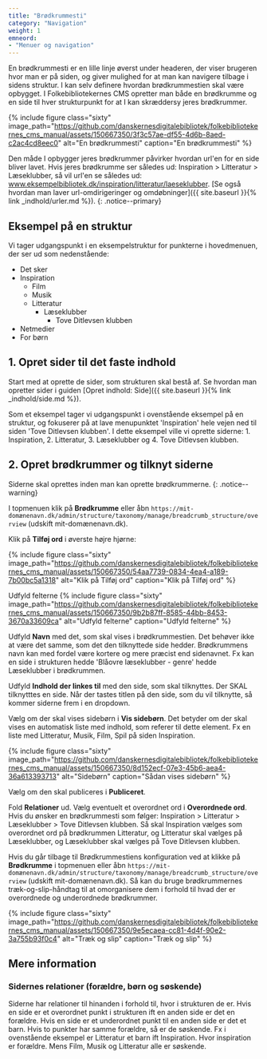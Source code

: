 ```yaml
---
title: "Brødkrummesti"
category: "Navigation"
weight: 1
emneord:
- "Menuer og navigation"
---
```


En brødkrummesti er en lille linje øverst under headeren, der viser brugeren hvor man er på siden, og giver mulighed for at man kan navigere tilbage i sidens struktur. I kan selv definere hvordan brødkrummestien skal være opbygget. I Folkebibliotekernes CMS opretter man både en brødkrumme og en side til hver strukturpunkt for at I kan skræddersy jeres brødkrummer. 

{% include figure class="sixty" image_path="https://github.com/danskernesdigitalebibliotek/folkebibliotekernes_cms_manual/assets/150667350/3f3c57ae-df55-4d6b-8aed-c2ac4cd8eec0" alt="En brødkrummesti" caption="En brødkrummesti" %}

Den måde I opbygger jeres brødkrummer påvirker hvordan url'en for en side bliver lavet. Hvis jeres brødkrumme ser således ud: Inspiration > Litteratur > Læseklubber, så vil url'en se således ud: www.eksempelbibliotek.dk/inspiration/litteratur/laeseklubber. [Se også hvordan man laver url-omdirigeringer og omdøbninger]({{ site.baseurl }}{% link _indhold/urler.md %}).
{: .notice--primary}

## Eksempel på en struktur
Vi tager udgangspunkt i en eksempelstruktur for punkterne i hovedmenuen, der ser ud som nedenstående:
- Det sker
- Inspiration
  - Film
  - Musik
  - Litteratur
    - Læseklubber
      - Tove Ditlevsen klubben
- Netmedier
- For børn

## 1. Opret sider til det faste indhold
Start med at oprette de sider, som strukturen skal bestå af. Se hvordan man opretter sider i guiden [Opret indhold: Side]({{ site.baseurl }}{% link _indhold/side.md %}). 

Som et eksempel tager vi udgangspunkt i ovenstående eksempel på en struktur, og fokuserer på at lave menupunktet 'Inspiration' hele vejen ned til siden 'Tove Ditlevsen klubben'. I dette eksempel ville vi oprette siderne: 1. Inspiration, 2. Litteratur, 3. Læseklubber og 4. Tove Ditlevsen klubben.

## 2. Opret brødkrummer og tilknyt siderne
Siderne skal oprettes inden man kan oprette brødkrummerne.
{: .notice--warning}

I topmenuen klik på **Brødkrumme** eller åbn `https://mit-domænenavn.dk/admin/structure/taxonomy/manage/breadcrumb_structure/overview` (udskift mit-domænenavn.dk).

Klik på **Tilføj ord** i øverste højre hjørne:

{% include figure class="sixty" image_path="https://github.com/danskernesdigitalebibliotek/folkebibliotekernes_cms_manual/assets/150667350/54aa7739-0834-4ea4-a189-7b00bc5a1318" alt="Klik på Tilføj ord" caption="Klik på Tilføj ord" %}

Udfyld felterne
{% include figure class="sixty" image_path="https://github.com/danskernesdigitalebibliotek/folkebibliotekernes_cms_manual/assets/150667350/9b2b87ff-8585-44bb-8453-3670a33609ca" alt="Udfyld felterne" caption="Udfyld felterne" %}

Udfyld **Navn** med det, som skal vises i brødkrummestien. Det behøver ikke at være det samme, som det den tilknyttede side hedder. Brødkrummens navn kan med fordel være kortere og mere præcist end sidenavnet. Fx kan en side i strukturen hedde 'Blåovre læseklubber - genre' hedde Læseklubber i brødkrummen.

Udfyld **Indhold der linkes til** med den side, som skal tilknyttes. Der SKAL tilknytttes en side. Når der tastes titlen på den side, som du vil tilknytte, så kommer siderne frem i en dropdown.

Vælg om der skal vises sidebørn i **Vis sidebørn**. Det betyder om der skal vises en automatisk liste med indhold, som referer til dette element. Fx en liste med Litteratur, Musik, Film, Spil på siden Inspiration.

{% include figure class="sixty" image_path="https://github.com/danskernesdigitalebibliotek/folkebibliotekernes_cms_manual/assets/150667350/8d152ecf-07e3-45b6-aea4-36a613393713" alt="Sidebørn" caption="Sådan vises sidebørn" %}

Vælg om den skal publiceres i **Publiceret**.

Fold **Relationer** ud. Vælg eventuelt et overordnet ord i **Overordnede ord**. Hvis du ønsker en brødkrummesti som følger: Inspiration > Litteratur > Læseklubber > Tove Ditlevsen klubben. Så skal Inspiration vælges som overordnet ord på brødkrummen Litteratur, og Litteratur skal vælges på Læseklubber, og Læseklubber skal vælges på Tove Ditlevsen klubben.

Hvis du går tilbage til Brødkrummestiens konfiguration ved at klikke på **Brødkrumme** i topmenuen eller åbn `https://mit-domænenavn.dk/admin/structure/taxonomy/manage/breadcrumb_structure/overview` (udskift mit-domænenavn.dk). Så kan du bruge brødkrummernes træk-og-slip-håndtag til at omorganisere dem i forhold til hvad der er overordnede og underordnede brødkrummer.

{% include figure class="sixty" image_path="https://github.com/danskernesdigitalebibliotek/folkebibliotekernes_cms_manual/assets/150667350/9e5ecaea-cc81-4d4f-90e2-3a755b93f0c4" alt="Træk og slip" caption="Træk og slip" %}

## Mere information

### Sidernes relationer (forældre, børn og søskende)
Siderne har relationer til hinanden i forhold til, hvor i strukturen de er. Hvis en side er et overordnet punkt i strukturen ift en anden side er det en forældre. Hvis en side er et underordnet punkt til en anden side er det et barn. Hvis to punkter har samme forældre, så er de søskende. Fx i ovenstående eksempel er Litteratur et barn ift Inspiration. Hvor inspiration er forældre. Mens Film, Musik og Litteratur alle er søskende.
